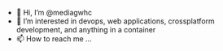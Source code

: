 - 👋 Hi, I’m @mediagwhc
- 👀 I’m interested in devops, web applications, crossplatform development, and anything in a container
- 📫 How to reach me ...

<!---
mediagwhc/mediagwhc is a ✨ special ✨ repository because its `README.md` (this file) appears on your GitHub profile.
You can click the Preview link to take a look at your changes.
--->
